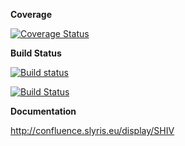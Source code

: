 
**Coverage**

[![Coverage Status](https://coveralls.io/repos/github/Milerius/shiva/badge.svg?branch=master)](https://coveralls.io/github/Milerius/shiva?branch=master)

**Build Status**

[![Build status](https://ci.appveyor.com/api/projects/status/krqog6tiv34kk0gd?svg=true)](https://ci.appveyor.com/project/Milerius/shiva)

[![Build Status](http://ci.slyris.eu/buildStatus/icon?job=shiva/label=master)](http://ci.slyris.eu/job/shiva/label=master)

**Documentation**

http://confluence.slyris.eu/display/SHIV
